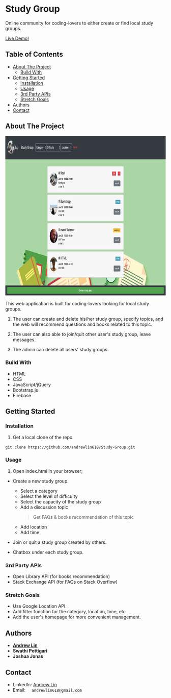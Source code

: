 # Study Group

Online community for coding-lovers to either create or find local study groups.

[Live Demo!](https://andrewlin618.github.io/Study-Group/)

## Table of Contents
* [About The Project](#about-the-project)
  * [Build With](#build-with)
* [Getting Started](#getting-started)
  * [Installation](#installation)
  * [Usage](#usage)
  * [3rd Party APIs](#3rd-Party-APIs)
  * [Stretch Goals](#stretch-goals)
* [Authors](#authors)
* [Contact](#contact)

## About The Project

<img src="assets/images/screenshot.png" height=500px alt="screenshot"></img>

This web application is built for coding-lovers looking for local study groups.

1. The user can create and delete his/her study group, specify topics, and the web will recommend questions and books related to this topic.

2. The user can also able to join/quit other user's study group, leave messages.

3. The admin can delete all users' study groups.

### Build With
- HTML
- CSS
- JavaScript/jQuery
- Bootstrap.js
- Firebase 

## Getting Started

### Installation
1. Get a local clone of the repo
```
git clone https://github.com/andrewlin618/Study-Group.git
```

### Usage
1. Open index.html in your browser;

- Create a new study group.
  - Select a category
  - Select the level of difficulty
  - Select the capacity of the study group
  - Add a discussion topic
    > Get FAQs & books recommendation of this topic
  - Add location
  - Add time

- Join or quit a study group created by others.

- Chatbox under each study group.

### 3rd Party APIs
- Open Library API (for books recommendation)
- Stack Exchange API (for FAQs on Stack Overflow)

### Stretch Goals
- Use Google Location API.
- Add filter function for the category, location, time, etc.
- Add the user's homepage for more convenient management.

## Authors
* [**Andrew Lin**](https://github.com/andrewlin618)
* **Swathi Pottigari**
* **Joshua Jonas**

## Contact
- LinkedIn: [Andrew Lin](https://www.linkedin.com/in/andrewlin618)
- Email:    &nbsp; &nbsp; `andrewlin618@gmail.com`
